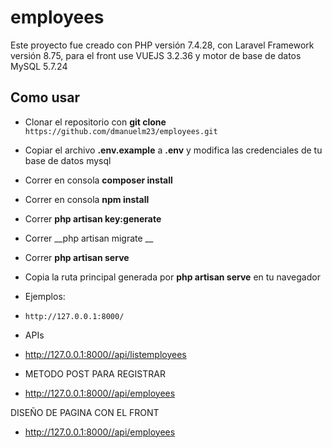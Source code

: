 # employees

Este proyecto fue creado con PHP versión 7.4.28, con Laravel Framework versión 8.75, para el front use VUEJS 3.2.36 y motor de base de datos MySQL 5.7.24

## Como usar
- Clonar el repositorio con  __git clone__ `https://github.com/dmanuelm23/employees.git`
- Copiar el archivo __.env.example__ a __.env__ y modifica las credenciales de tu base de datos mysql
- Correr en consola __composer install__
- Correr en consola __npm install__
- Correr __php artisan key:generate__
- Correr __php artisan migrate __
- Correr __php artisan serve__
- Copia la ruta principal generada por __php artisan serve__ en tu navegador 
- Ejemplos: 
- `http://127.0.0.1:8000/`

- APIs
- http://127.0.0.1:8000//api/listemployees

- METODO POST PARA REGISTRAR
- http://127.0.0.1:8000//api/employees

DISEÑO DE PAGINA CON EL FRONT
- http://127.0.0.1:8000//api/employees
